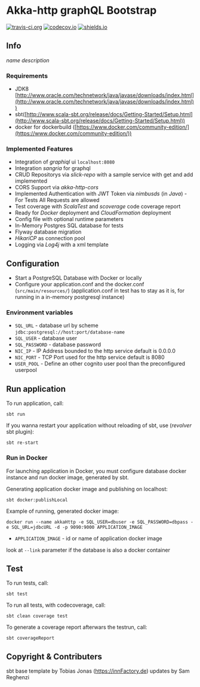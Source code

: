 Akka-http graphQL Bootstrap
=========================

[![travis-ci.org](https://travis-ci.org/$package$/$name$.svg?branch=master)](https://travis-ci.org/$package$/$name$)
[![codecov.io](https://img.shields.io/codecov/c/github/$package$/$name$/master.svg?style=flat)](https://codecov.io/github/$package$/$name$)
[![shields.io](http://img.shields.io/badge/license-Apache2-blue.svg)](http://www.apache.org/licenses/LICENSE-2.0.txt)

## Info
*$name$* $description$

### Requirements
* JDK8 [http://www.oracle.com/technetwork/java/javase/downloads/index.html](http://www.oracle.com/technetwork/java/javase/downloads/index.html))
* sbt([http://www.scala-sbt.org/release/docs/Getting-Started/Setup.html](http://www.scala-sbt.org/release/docs/Getting-Started/Setup.html))
* docker for dockerbuild ([https://www.docker.com/community-edition/](https://www.docker.com/community-edition/))

### Implemented Features

* Integration of *graphiql* ui ```localhost:8080```
* Integration *sangria* for graphql
* CRUD Repositorys via *slick-repo* with a sample service with get and add implemented
* CORS Support via *akka-http-cors*
* Implemented Authentication with  JWT Token via *nimbusds* (in *Java*) - For Tests All Requests are allowed
* Test coverage with *ScalaTest* and *scoverage* code coverage report
* Ready for *Docker* deployment and *CloudFormation* deployment
* Config file with optional runtime parameters
* In-Memory Postgres SQL database for tests
* Flyway database migration
* *HikariCP* as connection pool
* Logging via *Log4j* with a xml template

## Configuration
* Start a PostgreSQL Database with Docker or locally
* Configure your application.conf and the docker.conf (`src/main/resources/`) (application.conf in test has to stay as it is, for running in a in-memory postgresql instance)

### Environment variables 
- `SQL_URL` - database url by scheme `jdbc:postgresql://host:port/database-name`
- `SQL_USER` - database user
- `SQL_PASSWORD` - database password
- `NIC_IP` - IP Address bounded to the http service default is 0.0.0.0
- `NIC_PORT` - TCP Port used for the http service default is 8080
- `USER_POOL` - Define an other cognito user pool than the preconfigured userpool


## Run application
To run application, call:
```
sbt run
```
If you wanna restart your application without reloading of sbt, use (*revolver* sbt plugin):
```
sbt re-start
```

### Run in Docker
For launching application in Docker, you must configure database docker instance and run docker image, generated by sbt.

Generating application docker image and publishing on localhost:
```
sbt docker:publishLocal
```

Example of running, generated docker image:
```
docker run --name akkaHttp -e SQL_USER=dbuser -e SQL_PASSWORD=dbpass -e SQL_URL=jdbcURL -d -p 9090:9000 APPLICATION_IMAGE
```
- `APPLICATION_IMAGE` - id or name of application docker image

look at ```--link``` parameter if the database is also a docker container

## Test
To run tests, call:
```
sbt test
```

To run all tests, with codecoverage, call:

```sbt clean coverage test```

To generate a coverage report afterwars the testrun, call:

```sbt coverageReport```


## Copyright & Contributers
sbt base template by Tobias Jonas (https://innFactory.de) updates by Sam Reghenzi
